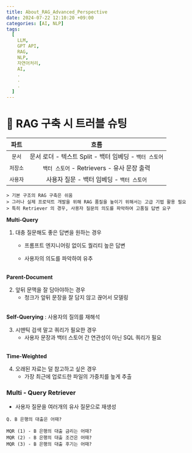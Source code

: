 ```yaml
---
title: About_RAG_Advanced_Perspective
date: 2024-07-22 12:10:20 +09:00
categories: [AI, NLP]
tags:
  [
    LLM,
    GPT API,
    RAG,
    NLP,
    자연어처리,
    AI,
    .
    .
    .
  ]
---
```



# 🚽 RAG 구축 시 트러블 슈팅


| 파트 | 흐름 |
|:---:|:---:|
|`문서`| 문서 로더 - 텍스트 Split - 백터 임베딩 - `백터 스토어` |
|`저장소`|`백터 스토어` - Retrievers - 유사 문장 출력 |
|`사용자`| 사용자 질문 - 백터 임베딩 - `백터 스토어` |


```shell
> 기본 구조의 RAG 구축은 쉬움
> 그러나 실제 프로덕트 개발을 위해 RAG 품질을 높이기 위해서는 고급 기법 활용 필요
> 특히 Retriever 의 경우, 사용자 질문의 의도를 파악하여 고품질 답변 요구
```

**Multi-Query**
1. 대충 질문해도 좋은 답변을 원하는 경우
    - 프롬프트 엔지니어링 없이도 퀄리티 높은 답변

    - 사용자의 의도를 파악하여 유추
<br><br>

**Parent-Document**

2. 앞뒤 문맥을 잘 담아야하는 경우
    - 청크가 앞뒤 문장을 잘 담지 않고 끊어서 모델링
<br><br>

**Self-Querying** : 사용자의 질의를 재해석

3. 시맨틱 검색 말고 쿼리가 필요한 경우
    - 사용자 문장과 백터 스토어 간 연관성이 아닌 SQL 쿼리가 필요
<br><br>

**Time-Weighted**

4. 오래된 자료는 덜 참고하고 싶은  경우
    - 가장 최근에 업로드한 파일의 가중치를 높게 추출


### Multi - Query Retriever

- 사용자 질문을 여러개의 유사 질문으로 재생성

```shell
Q. B 은행의 대출은 어때?

MQR (1) - B 은행의 대출 금리는 어때?
MQR (2) - B 은행의 대출 조건은 어때?
MQR (3) - B 은행의 대출 후기는 어때?
```
